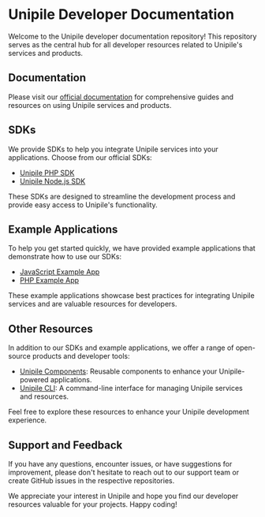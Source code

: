 # Unipile Developer Documentation

Welcome to the Unipile developer documentation repository! This repository serves as the central hub for all developer resources related to Unipile's services and products.

## Documentation

Please visit our [official documentation](https://developer.unipile.com) for comprehensive guides and resources on using Unipile services and products.

## SDKs

We provide SDKs to help you integrate Unipile services into your applications. Choose from our official SDKs:

- [Unipile PHP SDK](https://github.com/unipile/unipile-php-sdk)
- [Unipile Node.js SDK](https://github.com/unipile/unipile-nodejs-sdk)

These SDKs are designed to streamline the development process and provide easy access to Unipile's functionality.

## Example Applications

To help you get started quickly, we have provided example applications that demonstrate how to use our SDKs:

- [JavaScript Example App](https://github.com/unipile/unipile-js-example)
- [PHP Example App](https://github.com/unipile/unipile-php-example)

These example applications showcase best practices for integrating Unipile services and are valuable resources for developers.

## Other Resources

In addition to our SDKs and example applications, we offer a range of open-source products and developer tools:

- [Unipile Components](https://github.com/unipile/unipile-components): Reusable components to enhance your Unipile-powered applications.
- [Unipile CLI](https://github.com/unipile/unipile-cli): A command-line interface for managing Unipile services and resources.

Feel free to explore these resources to enhance your Unipile development experience.

## Support and Feedback

If you have any questions, encounter issues, or have suggestions for improvement, please don't hesitate to reach out to our support team or create GitHub issues in the respective repositories.

We appreciate your interest in Unipile and hope you find our developer resources valuable for your projects. Happy coding!
